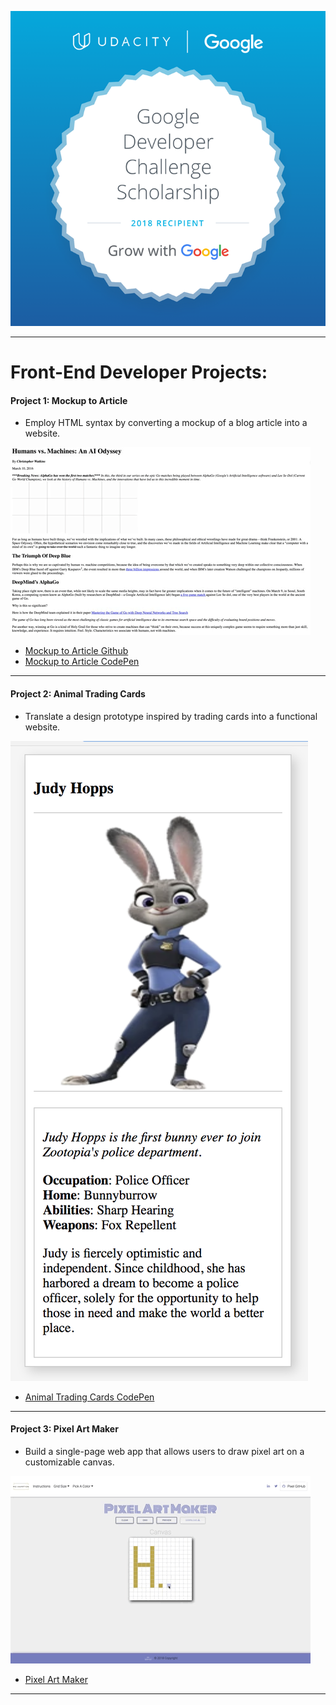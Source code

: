 ![screenshot](GrowWithGoogleDeveloperChallengeScholarship.png)

---

# Front-End Developer Projects:

#### Project 1: Mockup to Article
- Employ HTML syntax by converting a mockup of a blog article into a website.

![screenshot](Project-1.gif)

- [Mockup to Article Github](https://mohampton.github.io/MockupToArticle/)
- [Mockup to Article CodePen](https://codepen.io/MoHampton/pen/dJjXzq)
---

#### Project 2: Animal Trading Cards
- Translate a design prototype inspired by trading cards into a functional website.

![screenshot](Project-2.png)
- [Animal Trading Cards CodePen](https://codepen.io/MoHampton/full/NXOddo/)
---

#### Project 3: Pixel Art Maker
- Build a single-page web app that allows users to draw pixel art on a customizable canvas.

![screenshot](Project-3.gif)
- [Pixel Art Maker](https://mohampton.github.io/Pixel-Art-Maker/)
---